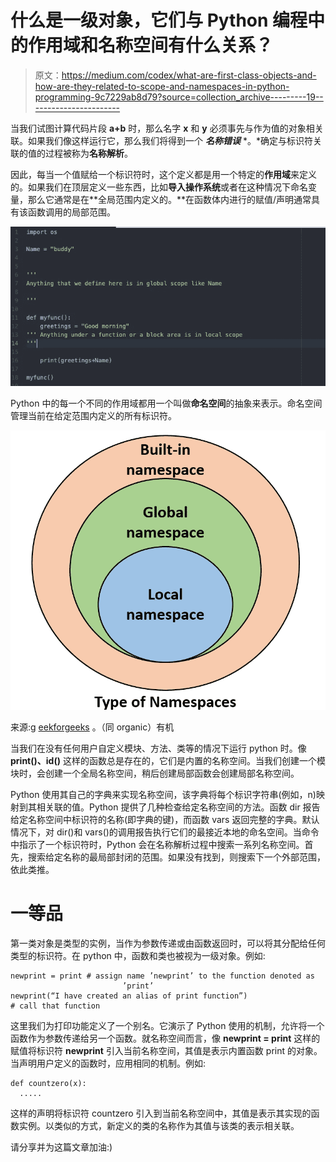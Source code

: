 # 什么是一级对象，它们与 Python 编程中的作用域和名称空间有什么关系？

> 原文：<https://medium.com/codex/what-are-first-class-objects-and-how-are-they-related-to-scope-and-namespaces-in-python-programming-9c7229ab8d79?source=collection_archive---------19----------------------->

当我们试图计算代码片段 **a+b** 时，那么名字 **x** 和 **y** 必须事先与作为值的对象相关联。如果我们像这样运行它，那么我们将得到一个 ***名称错误*** *。*确定与标识符关联的值的过程被称为**名称解析**。

因此，每当一个值赋给一个标识符时，这个定义都是用一个特定的**作用域**来定义的。如果我们在顶层定义一些东西，比如**导入操作系统**或者在这种情况下命名变量，那么它通常是在**全局范围内定义的。**在函数体内进行的赋值/声明通常具有该函数调用的局部范围。

![](img/0e0260b09227db9d8ac10cfe4da1e937.png)

Python 中的每一个不同的作用域都用一个叫做**命名空间**的抽象来表示。命名空间管理当前在给定范围内定义的所有标识符。

![](img/f3412de18a316db635834010e1f556a4.png)

来源:g [eekforgeeks](https://www.geeksforgeeks.org/namespaces-and-scope-in-python/) 。（同 organic）有机

当我们在没有任何用户自定义模块、方法、类等的情况下运行 python 时。像 **print()、id()** 这样的函数总是存在的，它们是内置的名称空间。当我们创建一个模块时，会创建一个全局名称空间，稍后创建局部函数会创建局部名称空间。

Python 使用其自己的字典来实现名称空间，该字典将每个标识字符串(例如，n)映射到其相关联的值。Python 提供了几种检查给定名称空间的方法。函数 dir 报告给定名称空间中标识符的名称(即字典的键)，而函数 vars 返回完整的字典。默认情况下，对 dir()和 vars()的调用报告执行它们的最接近本地的命名空间。当命令中指示了一个标识符时，Python 会在名称解析过程中搜索一系列名称空间。首先，搜索给定名称的最局部封闭的范围。如果没有找到，则搜索下一个外部范围，依此类推。

# 一等品

第一类对象是类型的实例，当作为参数传递或由函数返回时，可以将其分配给任何类型的标识符。在 python 中，函数和类也被视为一级对象。例如:

```
newprint = print # assign name ’newprint’ to the function denoted as 
                         ’print’
newprint(“I have created an alias of print function”)
# call that function
```

这里我们为打印功能定义了一个别名。它演示了 Python 使用的机制，允许将一个函数作为参数传递给另一个函数。就名称空间而言，像 **newprint = print** 这样的赋值将标识符 **newprint** 引入当前名称空间，其值是表示内置函数 print 的对象。当声明用户定义的函数时，应用相同的机制。例如:

```
def countzero(x):
  .....
```

这样的声明将标识符 countzero 引入到当前名称空间中，其值是表示其实现的函数实例。以类似的方式，新定义的类的名称作为其值与该类的表示相关联。

请分享并为这篇文章加油:)